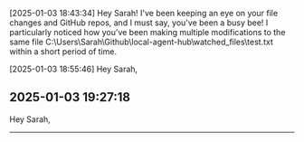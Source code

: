 [2025-01-03 18:43:34]
Hey Sarah! 
I've been keeping an eye on your file changes and GitHub repos, and I must say, you've been a busy bee! 
I particularly noticed how you've been making multiple modifications to the same file C:\Users\Sarah\Github\local-agent-hub\watched_files\test.txt within a short period of time.

[2025-01-03 18:55:46]
Hey Sarah,

## 2025-01-03 19:27:18

Hey Sarah,

---
